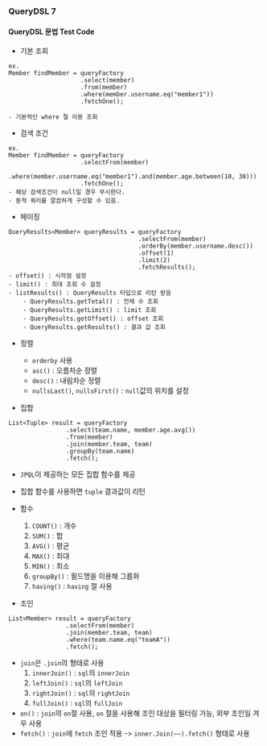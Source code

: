 ### QueryDSL 7

#### QueryDSL 문법 Test Code

- 기본 조회
```
ex.
Member findMember = queryFactory
                    .select(member)
                    .from(member)
                    .where(member.username.eq("member1"))
                    .fetchOne();

- 기본적인 where 절 이용 조회
```
- 검색 조건
```
ex.
Member findMember = queryFactory
                    .selectFrom(member)
                    .where(member.username.eq("member1").and(member.age.between(10, 30)))
                    .fetchOne();
- 해당 검색조건이 null일 경우 무시한다.
- 동적 쿼리를 깔끔하게 구성할 수 있음.
```
- 페이징
```
QueryResults<Member> queryResults = queryFactory
                                    .selectFrom(member)
                                    .orderBy(member.username.desc())
                                    .offset(1)
                                    .limit(2)
                                    .fetchResults();
- offset() : 시작점 설정
- limit() : 최대 조회 수 걸정
- listResults() : QueryResults 타입으로 리턴 받음
    - QueryResults.getTotal() : 전체 수 조회
    - QueryResults.getLimit() : limit 조회
    - QueryResults.getOffset() : offset 조회
    - QueryResults.getResults() : 결과 값 조회
```
- 정렬
  - `orderby` 사용
  - `asc()` : 오름차순 정렬
  - `desc()` : 내림차순 정렬
  - `nullsLast()`, `nullsFirst()` : `null`값의 위치를 설정

- 집합
```
List<Tuple> result = queryFactory
                .select(team.name, member.age.avg())
                .from(member)
                .join(member.team, team)
                .groupBy(team.name)
                .fetch();
```
  - `JPQL`이 제공하는 모든 집합 함수를 제공
  - 집합 함수를 사용하면 `tuple` 결과값이 리턴
  - 함수 
    1. `COUNT()` : 개수
    2. `SUM()` : 합
    3. `AVG()` : 평균
    4. `MAX()` : 최대
    5. `MIN()` : 최소
    6. `groupBy()` : 필드명을 이용해 그룹화
    7. `having()` : `having` 절 사용

- 조인
```
List<Member> result = queryFactory
                .selectFrom(member)
                .join(member.team, team)
                .where(team.name.eq("teamA"))
                .fetch();
```
- `join`은 `.join`의 형태로 사용
  1. `innerJoin()` : `sql`의 `innerJoin`
  2. `leftJoin()` : `sql`의 `leftJoin`
  3. `rightJoin()` : `sql`의 `rightJoin`
  4. `fullJoin()` : `sql`의 `fullJoin`
- `on()` : `join`의 `on`절 사용, `on` 절을 사용해 조인 대상을 필터링 가능, 외부 조인일 겨우 사용
- `fetch()` : `join`에 `fetch` 조인 적용 -> `inner.Join(~~).fetch()` 형태로 사용
